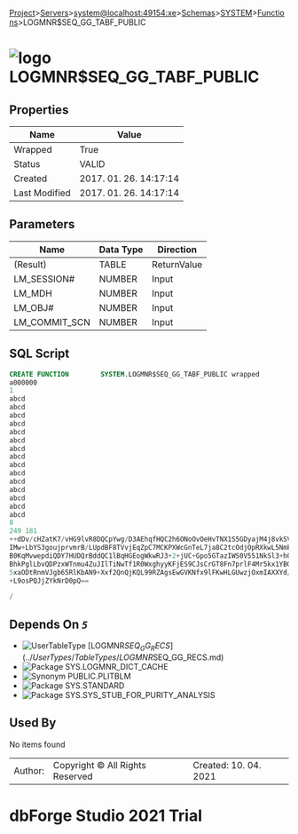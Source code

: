 [Project](../../../../../startpage.md)>[Servers](../../../../Servers.md)>[system@localhost:49154:xe](../../../system@localhost_49154_xe.md)>[Schemas](../../Databases.md)>[SYSTEM](../SYSTEM.md)>[Functions](Functions.md)>LOGMNR$SEQ_GG_TABF_PUBLIC


# ![logo](../../../../../Images/function64.svg) LOGMNR$SEQ_GG_TABF_PUBLIC


## <a name="#Properties"></a>Properties
|Name|Value|
|---|---|
|Wrapped|True|
|Status|VALID|
|Created|2017. 01. 26. 14:17:14|
|Last Modified|2017. 01. 26. 14:17:14|


## <a name="#Parameters"></a>Parameters
|Name|Data Type|Direction|
|---|---|---|
|(Result)|TABLE|ReturnValue|
|LM_SESSION#|NUMBER|Input|
|LM_MDH|NUMBER|Input|
|LM_OBJ#|NUMBER|Input|
|LM_COMMIT_SCN|NUMBER|Input|

## <a name="#SqlScript"></a>SQL Script
```SQL
CREATE FUNCTION        SYSTEM.LOGMNR$SEQ_GG_TABF_PUBLIC wrapped
a000000
1
abcd
abcd
abcd
abcd
abcd
abcd
abcd
abcd
abcd
abcd
abcd
abcd
abcd
abcd
abcd
8
249 181
++dDv/cHZatK7/vHG9lvR8DQCpYwg/D3AEhqfHQC2h6ONoOvOeHvTNX1S5GDyajM4j8vkSVz
IMw+LbYS3goujprvmrB/LUpdBF8TVvjEqZpC7MCKPXWcGnTeL7ja8C2tcOdjOpRXkwL5NmPJ
B0KqMvwepdiQDY7HUDQrBddQC1lBqHGEogWkwRJ3+2+jUC+Gpo5GTazIWS0V551NkSl3+h0W
BhkPglLbvQDPzxWTnmu4ZuJIlTiNwTf1R0WxghyyKFjES9CJsCrGT8Fn7prlF4Mr5kx1YBGf
5xaODtRnmVJgb65RlKbAN9+Xxf2QnQjKQL99RZAgsEwGVKNfx9lFKwHLGUwzjOxmIAXXYd/Z
+L9osPQJjZYkNrD0pQ==

/
```

## <a name="#DependsOn"></a>Depends On _`5`_
- ![UserTableType](../../../../../Images/usertabletype.svg) [LOGMNR$SEQ_GG_RECS](../UserTypes/TableTypes/LOGMNR$SEQ_GG_RECS.md)
- ![Package](../../../../../Images/package.svg) SYS.LOGMNR_DICT_CACHE
- ![Synonym](../../../../../Images/synonym.svg) PUBLIC.PLITBLM
- ![Package](../../../../../Images/package.svg) SYS.STANDARD
- ![Package](../../../../../Images/package.svg) SYS.SYS_STUB_FOR_PURITY_ANALYSIS


## <a name="#UsedBy"></a>Used By
No items found

||||
|---|---|---|
|Author: |Copyright © All Rights Reserved|Created: 10. 04. 2021|
# dbForge Studio 2021 Trial